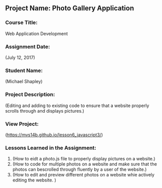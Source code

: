 ## Project Name:  Photo Gallery Application

### Course Title:
Web Application Development

### Assignment Date:  
(July 12, 2017)

### Student Name:  
(Michael Shapley)

### Project Description:
(Editing and adding to existing code to ensure that a website properly scrolls through and displays pictures.)

### View Project:
(https://mvs14b.github.io/lesson6_javascript3/)

### Lessons Learned in the Assignment:
1. (How to eidt a photo.js file to properly display pictures on a website.)
2. (How to code for multiple photos on a website and make sure that the photos can bescrolled through fluently by a user of the website.)
3. (How to edit and preview different photos on a website whie actively editing the website. )
